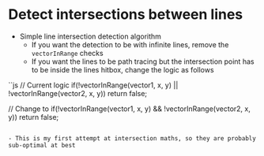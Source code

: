 # Detect intersections between lines

- Simple line intersection detection algorithm
	- If you want the detection to be with infinite lines, remove the `vectorInRange` checks
	- If you want the lines to be path tracing but the intersection point has to be inside the lines hitbox, change the logic as follows

``js
// Current logic
if(!vectorInRange(vector1, x, y) || !vectorInRange(vector2, x, y)) return false;

// Change to
if(!vectorInRange(vector1, x, y) && !vectorInRange(vector2, x, y)) return false;
```

- This is my first attempt at intersection maths, so they are probably sub-optimal at best